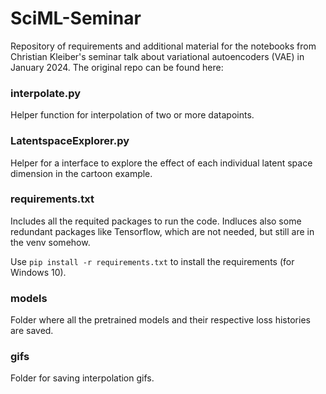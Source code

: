 # SciML-Seminar
Repository of requirements and additional material for the notebooks from Christian Kleiber's seminar talk about variational autoencoders (VAE) in January 2024.
The original repo can be found here: 

### interpolate.py
Helper function for interpolation of two or more datapoints. 

### LatentspaceExplorer.py
Helper for a interface to explore the effect of each individual latent space dimension in the cartoon example. 

### requirements.txt
Includes all the requited packages to run the code. Indluces also some redundant packages like Tensorflow, which are not needed, but still are in the venv somehow.

Use `pip install -r requirements.txt` to install the requirements (for Windows 10).

### models
Folder where all the pretrained models and their respective loss histories are saved.

### gifs
Folder for saving interpolation gifs.



